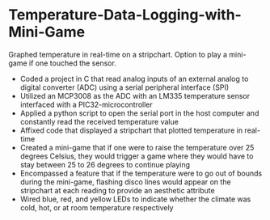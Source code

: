 # Temperature-Data-Logging-with-Mini-Game
Graphed temperature in real-time on a stripchart. Option to play a mini-game if one touched the sensor.

- Coded a project in C that read analog inputs of an external analog to digital converter (ADC) using a serial peripheral interface (SPI)
- Utilized an MCP3008 as the ADC with an LM335 temperature sensor interfaced with a PIC32-microcontroller
- Applied a python script to open the serial port in the host computer and constantly read the received temperature value
- Affixed code that displayed a stripchart that plotted temperature in real-time
- Created a mini-game that if one were to raise the temperature over 25 degrees Celsius, they would trigger a game where they would have to stay between 25 to 26 degrees to continue playing
- Encompassed a feature that if the temperature were to go out of bounds during the mini-game, flashing disco lines would appear on the stripchart at each reading to provide an aesthetic attribute
- Wired blue, red, and yellow LEDs to indicate whether the climate was cold, hot, or at room temperature respectively
